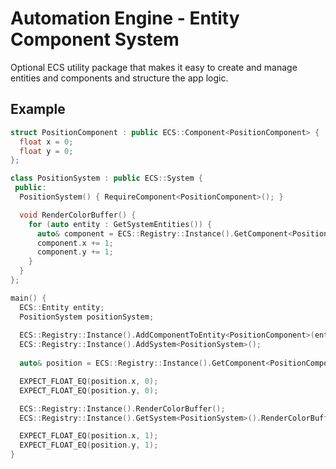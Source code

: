 # Automation Engine - Entity Component System

Optional ECS utility package that makes it easy to create and manage entities and components and structure the app
logic.

## Example

```cpp
struct PositionComponent : public ECS::Component<PositionComponent> {
  float x = 0;
  float y = 0;
};

class PositionSystem : public ECS::System {
 public:
  PositionSystem() { RequireComponent<PositionComponent>(); }

  void RenderColorBuffer() {
    for (auto entity : GetSystemEntities()) {
      auto& component = ECS::Registry::Instance().GetComponent<PositionComponent>(entity);
      component.x += 1;
      component.y += 1;
    }
  }
};

main() {
  ECS::Entity entity;
  PositionSystem positionSystem;
  
  ECS::Registry::Instance().AddComponentToEntity<PositionComponent>(entity);
  ECS::Registry::Instance().AddSystem<PositionSystem>();
    
  auto& position = ECS::Registry::Instance().GetComponent<PositionComponent>(entity);

  EXPECT_FLOAT_EQ(position.x, 0);
  EXPECT_FLOAT_EQ(position.y, 0);

  ECS::Registry::Instance().RenderColorBuffer();
  ECS::Registry::Instance().GetSystem<PositionSystem>().RenderColorBuffer();

  EXPECT_FLOAT_EQ(position.x, 1);
  EXPECT_FLOAT_EQ(position.y, 1);  
}

```
